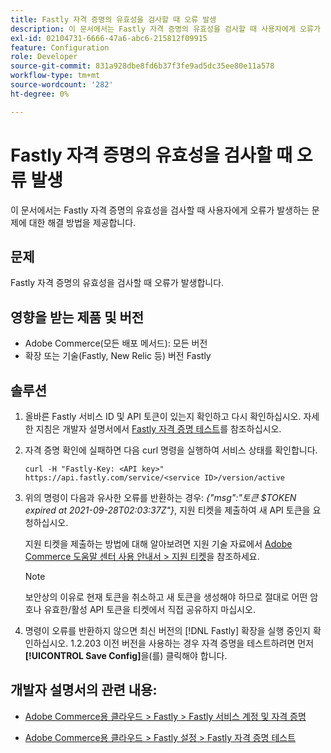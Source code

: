 ```yaml
---
title: Fastly 자격 증명의 유효성을 검사할 때 오류 발생
description: 이 문서에서는 Fastly 자격 증명의 유효성을 검사할 때 사용자에게 오류가 발생하는 문제에 대한 해결 방법을 제공합니다.
exl-id: 02104731-6666-47a6-abc6-215812f09915
feature: Configuration
role: Developer
source-git-commit: 831a928dbe8fd6b37f3fe9ad5dc35ee80e11a578
workflow-type: tm+mt
source-wordcount: '282'
ht-degree: 0%

---
```


# Fastly 자격 증명의 유효성을 검사할 때 오류 발생

이 문서에서는 Fastly 자격 증명의 유효성을 검사할 때 사용자에게 오류가 발생하는 문제에 대한 해결 방법을 제공합니다.

## 문제

Fastly 자격 증명의 유효성을 검사할 때 오류가 발생합니다.

## 영향을 받는 제품 및 버전

* Adobe Commerce(모든 배포 메서드): 모든 버전
* 확장 또는 기술(Fastly, New Relic 등) 버전 Fastly

## 솔루션

1. 올바른 Fastly 서비스 ID 및 API 토큰이 있는지 확인하고 다시 확인하십시오. 자세한 지침은 개발자 설명서에서 [Fastly 자격 증명 테스트](https://devdocs.magento.com/cloud/cdn/configure-fastly.html#test-the-fastly-credentials)를 참조하십시오.
1. 자격 증명 확인에 실패하면 다음 curl 명령을 실행하여 서비스 상태를 확인합니다.

   ```curl
   curl -H "Fastly-Key: <API key>" https://api.fastly.com/service/<service ID>/version/active
   ```

1. 위의 명령이 다음과 유사한 오류를 반환하는 경우: *{&quot;msg&quot;:&quot;토큰 $TOKEN expired at 2021-09-28T02:03:37Z&quot;}*, 지원 티켓을 제출하여 새 API 토큰을 요청하십시오.

   지원 티켓을 제출하는 방법에 대해 알아보려면 지원 기술 자료에서 [Adobe Commerce 도움말 센터 사용 안내서 > 지원 티켓](/help/help-center-guide/help-center/magento-help-center-user-guide.md#support-tickets)을 참조하세요.

   >[!NOTE]
   >
   >보안상의 이유로 현재 토큰을 취소하고 새 토큰을 생성해야 하므로 절대로 어떤 암호나 유효한/활성 API 토큰을 티켓에서 직접 공유하지 마십시오.

1. 명령이 오류를 반환하지 않으면 최신 버전의 [!DNL Fastly] 확장을 실행 중인지 확인하십시오. 1.2.203 이전 버전을 사용하는 경우 자격 증명을 테스트하려면 먼저 **[!UICONTROL Save Config]**&#x200B;을(를) 클릭해야 합니다.

## 개발자 설명서의 관련 내용:

* [Adobe Commerce용 클라우드 > Fastly > Fastly 서비스 계정 및 자격 증명](https://devdocs.magento.com/cloud/cdn/cloud-fastly.html#fastly-service-account-and-credentials)

* [Adobe Commerce용 클라우드 > Fastly 설정 > Fastly 자격 증명 테스트](https://devdocs.magento.com/cloud/cdn/configure-fastly.html#test-the-fastly-credentials)
